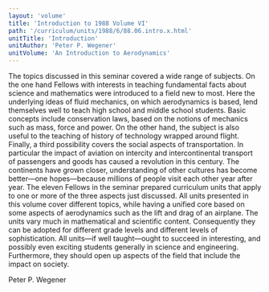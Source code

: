 ```yaml
---
layout: 'volume'
title: 'Introduction to 1988 Volume VI'
path: '/curriculum/units/1988/6/88.06.intro.x.html'
unitTitle: 'Introduction'
unitAuthor: 'Peter P. Wegener'
unitVolume: 'An Introduction to Aerodynamics'
---
```


<body>
 <p>
  The topics discussed in this seminar covered a wide range of subjects. On the one hand Fellows with interests in teaching fundamental facts about science and mathematics were introduced to a field new to most. Here the underlying ideas of fluid mechanics, on which aerodynamics is based, lend themselves well to teach high school and middle school students. Basic concepts include conservation laws, based on the notions of mechanics such as mass, force and power. On the other hand, the subject is also useful to the teaching of history of technology wrapped around flight. Finally, a third possibility covers the social aspects of transportation. In particular the impact of aviation on intercity and intercontinental transport of passengers and goods has caused a revolution in this century. The continents have grown closer, understanding of other cultures has become better—one hopes—because millions of people visit each other year after year.
The eleven Fellows in the seminar prepared curriculum units that apply to one or more of the three aspects just discussed. All units presented in this volume cover different topics, while having a unified core based on some aspects of aerodynamics such as the lift and drag of an airplane. The units vary much in mathematical and scientific content. Consequently they can be adopted for different grade levels and different levels of sophistication. All units—if well taught—ought to succeed in interesting, and possibly even exciting students generally in science and engineering. Furthermore, they should open up aspects of the field that include the impact on society.
 </p>
 <p>
  Peter P. Wegener
 </p>

</body>
